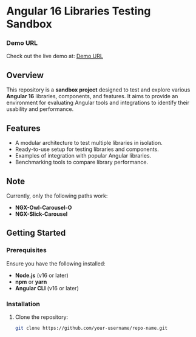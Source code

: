 # Angular 16 Libraries Testing Sandbox

### Demo URL

Check out the live demo at: [Demo URL](https://angular16-sandbox.vercel.app/)

## Overview

This repository is a **sandbox project** designed to test and explore various **Angular 16** libraries, components, and features. It aims to provide an environment for evaluating Angular tools and integrations to identify their usability and performance.

## Features

- A modular architecture to test multiple libraries in isolation.
- Ready-to-use setup for testing libraries and components.
- Examples of integration with popular Angular libraries.
- Benchmarking tools to compare library performance.

## Note

Currently, only the following paths work:
- **NGX-Owl-Carousel-O**
- **NGX-Slick-Carousel**

## Getting Started

### Prerequisites

Ensure you have the following installed:

- **Node.js** (v16 or later)
- **npm** or **yarn**
- **Angular CLI** (v16 or later)

### Installation

1. Clone the repository:
   ```bash
   git clone https://github.com/your-username/repo-name.git
   ```
